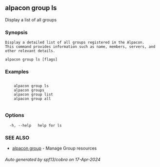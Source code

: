 ## alpacon group ls

Display a list of all groups

### Synopsis


	Display a detailed list of all groups registered in the Alpacon.
	This command provides information such as name, members, servers, and other relevant details.
	

```
alpacon group ls [flags]
```

### Examples

```

	alpacon group ls
	alpacon groups
	alpacon group list
	alpacon group all
	
```

### Options

```
  -h, --help   help for ls
```

### SEE ALSO

* [alpacon group](alpacon_group.md)	 - Manage Group resources

###### Auto generated by spf13/cobra on 17-Apr-2024
